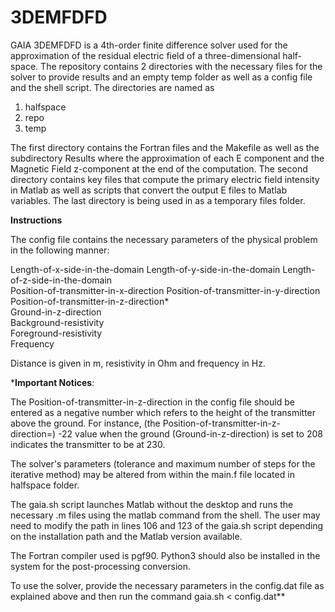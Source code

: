 # 3DEMFDFD

GAIA 3DEMFDFD is a 4th-order finite difference solver used for the approximation of the residual electric field of a three-dimensional half-space. The repository contains 2 directories with the necessary files for the solver to provide results and an empty temp folder as well as a config file and the shell script. The directories are named as

1. halfspace
2. repo
3. temp

The first directory contains the Fortran files and the Makefile as well as the subdirectory Results where the approximation of each E component and the Magnetic Field z-component at the end of the computation. The second directory contains key files that compute the primary electric field intensity in Matlab as well as scripts that convert the output E files to Matlab variables. The last directory is being used in as a temporary files folder.

**Instructions**

The config file contains the necessary parameters of the physical problem in the following manner:

Length-of-x-side-in-the-domain Length-of-y-side-in-the-domain Length-of-z-side-in-the-domain  
Position-of-transmitter-in-x-direction Position-of-transmitter-in-y-direction Position-of-transmitter-in-z-direction*  
Ground-in-z-direction  
Background-resistivity  
Foreground-resistivity  
Frequency  

Distance is given in m, resistivity in Ohm and frequency in Hz.

***Important Notices**:

The Position-of-transmitter-in-z-direction in the config file should be entered as a negative number which refers to the height of the transmitter above the ground. For instance, (the Position-of-transmitter-in-z-direction=) -22 value when the ground (Ground-in-z-direction) is set to 208 indicates the transmitter to be at 230.

The solver's parameters (tolerance and maximum number of steps for the iterative method) may be altered from within the main.f file located in halfspace folder.

The gaia.sh script launches Matlab without the desktop and runs the necessary .m files using the matlab command from the shell. The user may need to modify the path in lines 106 and 123 of the gaia.sh script depending on the installation path and the Matlab version available.

The Fortran compiler used is pgf90. Python3 should also be installed in the system for the post-processing conversion.
 
To use the solver, provide the necessary parameters in the config.dat file as explained above and then run the command gaia.sh < config.dat**
